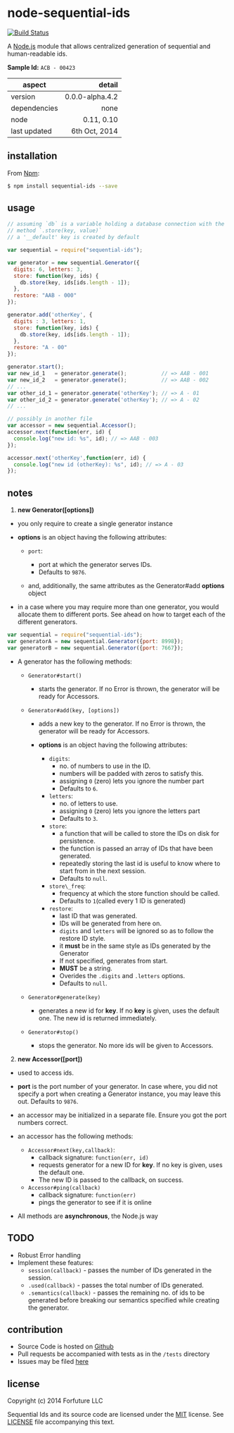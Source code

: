 
# node-sequential-ids

[![Build Status](https://travis-ci.org/forfuture-dev/node-sequential-ids.svg?branch=master)](https://travis-ci.org/forfuture-dev/node-sequential-ids)

A [Node.js][nodejs] module that allows centralized generation of
sequential and human-readable ids.

**Sample Id:** `ACB - 00423`

|aspect|detail|
|-------|-----:|
|version|0.0.0-alpha.4.2|
|dependencies|none|
|node|0.11, 0.10|
|last updated|6th Oct, 2014|

## installation

From [Npm][npmjs]:

```bash
$ npm install sequential-ids --save
```

## usage

```js
// assuming `db` is a variable holding a database connection with the
// method `.store(key, value)`
// a '__default' key is created by default

var sequential = require("sequential-ids");

var generator = new sequential.Generator({
  digits: 6, letters: 3,
  store: function(key, ids) {
    db.store(key, ids[ids.length - 1]);
  },
  restore: "AAB - 000"
});

generator.add('otherKey', {
  digits : 3, letters: 1,
  store: function(key, ids) {
    db.store(key, ids[ids.length - 1]);
  },
  restore: "A - 00"
});

generator.start();
var new_id_1   = generator.generate();           // => AAB - 001
var new_id_2   = generator.generate();           // => AAB - 002
// ...
var other_id_1 = generator.generate('otherKey'); // => A - 01
var other_id_2 = generator.generate('otherKey'); // => A - 02
// ...

// possibly in another file
var accessor = new sequential.Accessor();
accessor.next(function(err, id) {
  console.log("new id: %s", id); // => AAB - 003
});

accessor.next('otherKey',function(err, id) {
  console.log("new id (otherKey): %s", id); // => A - 03
});
```

## notes

1. **new Generator([options])**

  * you only require to create a single generator instance
  * **options** is an object having the following attributes:

      * `port`:
          * port at which the generator serves IDs.
          * Defaults to `9876`.

    * and, additionally, the same attributes as the Generator#add
    **options** object

  * in a case where you may require more than one generator, you would allocate them to different ports. See ahead on how to target each of the different generators.

  ```js
  var sequential = require("sequential-ids");
  var generatorA = new sequential.Generator({port: 8998});
  var generatorB = new sequential.Generator({port: 7667});
  ```

  * A generator has the following methods:

    * `Generator#start()`
      * starts the generator. If no Error is thrown, the generator will be ready for Accessors.

    * `Generator#add(key, [options])`
      * adds a new key to the generator. If no Error is thrown, the generator will be ready for Accessors.

      * **options** is an object having the following attributes:

        * `digits`:
            * no. of numbers to use in the ID.
            * numbers will be padded with zeros to satisfy this.
            * assigning `0` (zero) lets you ignore the number part
            * Defaults to `6`.
        * `letters`:
            * no. of letters to use.
            * assigning `0` (zero) lets you ignore the letters part
            * Defaults to `3`.
        * `store`:
            * a function that will be called to store the IDs on disk for persistence.
            * the function is passed an array of IDs that have been generated.
            * repeatedly storing the last id is useful to know where to start from in the next session.
            * Defaults to `null`.
        * `store\_freq`:
            * frequency at which the store function should be called.
            * Defaults to `1`(called every 1 ID is generated)
        * `restore`:
            * last ID that was generated.
            * IDs will be generated from here on.
            * `digits` and `letters` will be ignored so as to follow the restore ID style.
            * it **must** be in the same style as IDs generated by the Generator
            * If not specified, generates from start.
            * **MUST** be a string.
            * Overides the `.digits` and `.letters` options.
            * Defaults to `null`.

    * `Generator#generate(key)`
      * generates a new id for **key**. If no **key** is given, uses
        the default one. The new id is returned immediately.

    * `Generator#stop()`
      * stops the generator. No more ids will be given to Accessors.


2. **new Accessor([port])**

  * used to access ids.
  * **port** is the port number of your generator. In case where, you did not specify a port when creating a Generator instance, you may leave this out. Defaults to `9876`.
  * an accessor may be initialized in a separate file. Ensure you got the port numbers correct.
  * an accessor has the following methods:

    * `Accessor#next(key,callback)`:
      * callback signature: `function(err, id)`
      * requests generator for a new ID for **key**. If no key is
        given, uses the default one.
      * The new ID is passed to the callback, on success.
    * `Accessor#ping(callback)`
      * callback signature: `function(err)`
      * pings the generator to see if it is online

  * All methods are **asynchronous**, the Node.js way


## TODO

* Robust Error handling
* Implement these features:
    * `session(callback)` - passes the number of IDs generated in the session.
    * `.used(callback)` - passes the total number of IDs generated.
    * `.semantics(callback)` - passes the remaining no. of ids to be generated before breaking our semantics specified while creating the generator.


## contribution

* Source Code is hosted on [Github][repo]
* Pull requests be accompanied with tests as in the `/tests` directory
* Issues may be filed [here][issues]

## license

Copyright (c) 2014 Forfuture LLC

Sequential Ids and its source code are licensed under the [MIT][mit] license. See [LICENSE](LICENSE) file accompanying this text.


[issues]:https://github.com/forfuture-dev/node-sequential-ids/issues
[mit]:https://opensource.org/licenses/MIT
[nodejs]:https://nodejs.org
[npmjs]:https://npmjs.org/sequential-ids
[repo]:https://github.com/forfuture-dev/node-sequential-ids
